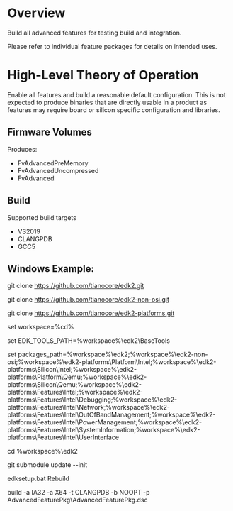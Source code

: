 # Overview
Build all advanced features for testing build and integration.

Please refer to individual feature packages for details on intended uses.

# High-Level Theory of Operation
Enable all features and build a reasonable default configuration.  This is not expected to produce binaries that are directly usable in a product as features may require board or silicon specific configuration and libraries.

## Firmware Volumes
Produces:
* FvAdvancedPreMemory
* FvAdvancedUncompressed
* FvAdvanced

## Build
Supported build targets
* VS2019
* CLANGPDB
* GCC5

## Windows Example:
git clone https://github.com/tianocore/edk2.git

git clone https://github.com/tianocore/edk2-non-osi.git

git clone https://github.com/tianocore/edk2-platforms.git

set workspace=%cd%

set EDK_TOOLS_PATH=%workspace%\edk2\BaseTools

set packages_path=%workspace%\edk2;%workspace%\edk2-non-osi;%workspace%\edk2-platforms\Platform\Intel;%workspace%\edk2-platforms\Silicon\Intel;%workspace%\edk2-platforms\Platform\Qemu;%workspace%\edk2-platforms\Silicon\Qemu;%workspace%\edk2-platforms\Features\Intel;%workspace%\edk2-platforms\Features\Intel\Debugging;%workspace%\edk2-platforms\Features\Intel\Network;%workspace%\edk2-platforms\Features\Intel\OutOfBandManagement;%workspace%\edk2-platforms\Features\Intel\PowerManagement;%workspace%\edk2-platforms\Features\Intel\SystemInformation;%workspace%\edk2-platforms\Features\Intel\UserInterface

cd %workspace%\edk2

git submodule update --init

edksetup.bat Rebuild

build -a IA32 -a X64 -t CLANGPDB -b NOOPT -p AdvancedFeaturePkg\AdvancedFeaturePkg.dsc

